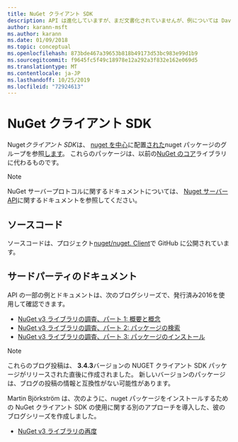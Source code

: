 ```yaml
---
title: NuGet クライアント SDK
description: API は進化していますが、まだ文書化されていませんが、例については Dave Glick のブログを参照してください。
author: karann-msft
ms.author: karann
ms.date: 01/09/2018
ms.topic: conceptual
ms.openlocfilehash: 873bde467a39653b818b49173d53bc983e99d1b9
ms.sourcegitcommit: f9645fc5f49c18978e12a292a3f832e162e069d5
ms.translationtype: MT
ms.contentlocale: ja-JP
ms.lasthandoff: 10/25/2019
ms.locfileid: "72924613"
---
```

# <a name="nuget-client-sdk"></a>NuGet クライアント SDK

Nuget*クライアント SDK*は、 [nuget を中心](https://www.nuget.org/packages/NuGet.Packaging)に配置[された](https://www.nuget.org/packages/NuGet.Protocol)nuget パッケージのグループを参照[します](https://www.nuget.org/packages/NuGet.Commands)。 これらのパッケージは、以前の[NuGet のコア](https://www.nuget.org/packages/NuGet.Core/)ライブラリに代わるものです。

> [!Note]
>  NuGet サーバープロトコルに関するドキュメントについては、 [Nuget サーバー API](~/api/overview.md)に関するドキュメントを参照してください。

## <a name="source-code"></a>ソースコード

ソースコードは、プロジェクト[nuget/nuget. Client](https://github.com/NuGet/NuGet.Client)で GitHub に公開されています。

## <a name="third-party-documentation"></a>サードパーティのドキュメント

API の一部の例とドキュメントは、次のブログシリーズで、発行済み2016を使用して確認できます。

- [NuGet v3 ライブラリの調査、パート 1: 概要と概念](http://daveaglick.com/posts/exploring-the-nuget-v3-libraries-part-1)
- [NuGet v3 ライブラリの調査、パート 2: パッケージの検索](http://daveaglick.com/posts/exploring-the-nuget-v3-libraries-part-2)
- [NuGet v3 ライブラリの調査、パート 3: パッケージのインストール](http://daveaglick.com/posts/exploring-the-nuget-v3-libraries-part-3)

> [!Note]
> これらのブログ投稿は、 **3.4.3**バージョンの NUGET クライアント SDK パッケージがリリースされた直後に作成されました。
> 新しいバージョンのパッケージは、ブログの投稿の情報と互換性がない可能性があります。

Martin Björkström は、次のように、nuget パッケージをインストールするための NuGet クライアント SDK の使用に関する別のアプローチを導入した、彼のブログシリーズを作成しました。

- [NuGet v3 ライブラリの再度](https://martinbjorkstrom.com/posts/2018-09-19-revisiting-nuget-client-libraries)
